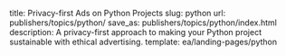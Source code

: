 title: Privacy-first Ads on Python Projects
slug: python
url: publishers/topics/python/
save_as: publishers/topics/python/index.html
description: A privacy-first approach to making your Python project sustainable with ethical advertising. 
template: ea/landing-pages/python
